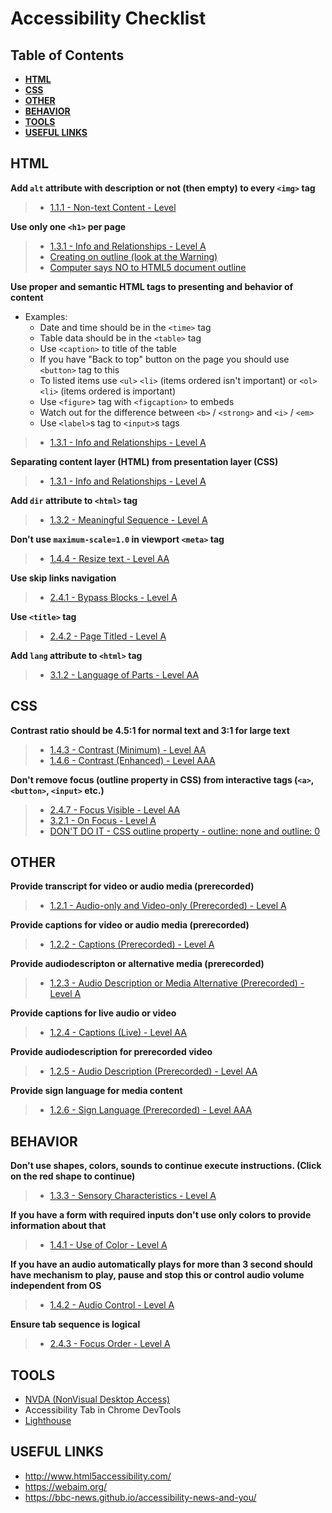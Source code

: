 # Accessibility Checklist

## Table of Contents

* **[HTML](#html)**
* **[CSS](#css)**
* **[OTHER](#other)**
* **[BEHAVIOR](#behavior)**
* **[TOOLS](#tools)**
* **[USEFUL LINKS](#useful-links)**

## HTML

**Add `alt` attribute with description or not (then empty) to every `<img>` tag**
> * [1.1.1 - Non-text Content - Level](https://www.w3.org/WAI/WCAG20/quickref/?showtechniques=111#qr-text-equiv-all)

**Use only one `<h1>` per page**
> * [1.3.1 - Info and Relationships - Level A](https://www.w3.org/WAI/WCAG20/quickref/?showtechniques=131#qr-content-structure-separation-programmatic)
> * [Creating on outline (look at the Warning)](http://w3c.github.io/html/sections.html#creating-an-outline)
> * [Computer says NO to HTML5 document outline](http://html5doctor.com/computer-says-no-to-html5-document-outline/)

**Use proper and semantic HTML tags to presenting and behavior of content**
* Examples:
  * Date and time should be in the `<time>` tag
  * Table data should be in the `<table>` tag
  * Use `<caption>` to title of the table
  * If you have "Back to top" button on the page you should use `<button>` tag to this
  * To listed items use `<ul>` `<li>` (items ordered isn't important) or `<ol>` `<li>` (items ordered is important)
  * Use `<figure`> tag with `<figcaption>` to embeds
  * Watch out for the difference between `<b>` / `<strong>` and `<i>` / `<em>`
  * Use `<label>`s tag to `<input>`s tags
> * [1.3.1 - Info and Relationships - Level A](https://www.w3.org/WAI/WCAG20/quickref/?showtechniques=131#qr-content-structure-separation-programmatic)

**Separating content layer (HTML) from presentation layer (CSS)**
> * [1.3.1 - Info and Relationships - Level A](https://www.w3.org/WAI/WCAG20/quickref/?showtechniques=131#content-structure-separation-programmatic)

**Add `dir` attribute to `<html>` tag**
> * [1.3.2 - Meaningful Sequence - Level A](https://www.w3.org/WAI/WCAG20/quickref/?showtechniques=132#qr-content-structure-separation-sequence)

**Don't use `maximum-scale=1.0` in viewport `<meta>` tag**
> * [1.4.4 - Resize text - Level AA](https://www.w3.org/WAI/WCAG20/quickref/?showtechniques=144#qr-visual-audio-contrast-scale)

**Use skip links navigation**
> * [2.4.1 - Bypass Blocks - Level A](https://www.w3.org/WAI/WCAG20/quickref/?showtechniques=241#qr-navigation-mechanisms-skip)

**Use `<title>` tag**
> * [2.4.2 - Page Titled - Level A](https://www.w3.org/WAI/WCAG20/quickref/?showtechniques=242#qr-navigation-mechanisms-title)

**Add `lang` attribute to `<html>` tag**
> * [3.1.2 - Language of Parts - Level AA](https://www.w3.org/WAI/WCAG20/quickref/?showtechniques=312#qr-meaning-other-lang-id)

## CSS

**Contrast ratio should be 4.5:1 for normal text and 3:1 for large text**
> * [1.4.3 - Contrast (Minimum) - Level AA](https://www.w3.org/WAI/WCAG20/quickref/?showtechniques=143#qr-visual-audio-contrast-contrast)
> * [1.4.6 - Contrast (Enhanced) - Level AAA](https://www.w3.org/WAI/WCAG20/quickref/?showtechniques=146#qr-visual-audio-contrast7)

**Don't remove focus (outline property in CSS) from interactive tags (`<a>`, `<button>`, `<input>` etc.)**
> * [2.4.7 - Focus Visible - Level AA](https://www.w3.org/WAI/WCAG20/quickref/?showtechniques=247#qr-navigation-mechanisms-focus-visible)
> * [3.2.1 - On Focus - Level A](https://www.w3.org/WAI/WCAG20/quickref/?showtechniques=321#qr-consistent-behavior-receive-focus)
> * [DON'T DO IT - CSS outline property - outline: none and outline: 0](http://www.outlinenone.com/)

## OTHER
**Provide transcript for video or audio media (prerecorded)**
> * [1.2.1 - Audio-only and Video-only (Prerecorded) - Level A](https://www.w3.org/WAI/WCAG20/quickref/?showtechniques=121#qr-text-equiv-all)

**Provide captions for video or audio media (prerecorded)**
> * [1.2.2 - Captions (Prerecorded) - Level A](https://www.w3.org/WAI/WCAG20/quickref/?showtechniques=122#media-equiv-captions)

**Provide audiodescripton or alternative media (prerecorded)**
> * [1.2.3 - Audio Description or Media Alternative (Prerecorded) - Level A](https://www.w3.org/WAI/WCAG20/quickref/?showtechniques=123#media-equiv-audio-desc)

**Provide captions for live audio or video**
> * [1.2.4 - Captions (Live) - Level AA](https://www.w3.org/WAI/WCAG20/quickref/?showtechniques=124#media-equiv-audio-desc)

**Provide audiodescription for prerecorded video**
> * [1.2.5 - Audio Description (Prerecorded) - Level AA](https://www.w3.org/WAI/WCAG20/quickref/?showtechniques=125#media-equiv-audio-desc)

**Provide sign language for media content**
> * [1.2.6 - Sign Language (Prerecorded) - Level AAA](https://www.w3.org/WAI/WCAG20/quickref/?showtechniques=126#media-equiv-audio-desc)

## BEHAVIOR
**Don't use shapes, colors, sounds to continue execute instructions. (Click on the red shape to continue)**
> * [1.3.3 - Sensory Characteristics - Level A](https://www.w3.org/WAI/WCAG20/quickref/#content-structure-separation-understanding)

**If you have a form with required inputs don't use only colors to provide information about that**
> * [1.4.1 - Use of Color - Level A](https://www.w3.org/WAI/WCAG20/quickref/?showtechniques=141#visual-audio-contrast-without-color)

**If you have an audio automatically plays for more than 3 second should have mechanism to play, pause and stop this or control audio volume independent from OS**
> * [1.4.2 - Audio Control - Level A](https://www.w3.org/WAI/WCAG20/quickref/?showtechniques=142#visual-audio-contrast-dis-audio)

**Ensure tab sequence is logical**
> * [2.4.3 - Focus Order - Level A](https://www.w3.org/WAI/WCAG20/quickref/?showtechniques=243#qr-navigation-mechanisms-focus-order)

## TOOLS 
* [NVDA (NonVisual Desktop Access)](https://www.nvaccess.org/)
* Accessibility Tab in Chrome DevTools
* [Lighthouse](https://github.com/GoogleChrome/lighthouse)

## USEFUL LINKS
* http://www.html5accessibility.com/
* https://webaim.org/
* https://bbc-news.github.io/accessibility-news-and-you/
